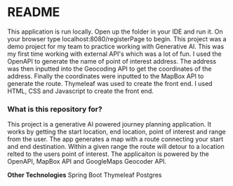 # README #

This application is run locally. Open up the folder in your IDE and run it. On your browser type localhost:8080/registerPage to begin.
This project was a demo project for my team to practice working with Generative AI.
This was my first time working  with external API's which was a lot of fun. I used the OpenAPI to generate the name of point of interest address. The address was then inputted into the Geocoding API to get the coordinates of  the address. Finally the coordinates were inputted to the MapBox API to generate the route. Thymeleaf was used to create the front end. I used  HTML, CSS and Javascript to create the front end.

### What is this repository for? ###
This project is a generative AI powered journey planning application. It works by getting the start location, end location, point of interest and range from the user.
The app generates a map with a route connecting your start and end destination. Within a given range the route will detour to a location relted to the users point of interest.
The applicaiton is powered by the OpenAPI, MapBox API  and GoogleMaps Geocoder API.


**Other Technologies**
Spring Boot
Thymeleaf
Postgres

